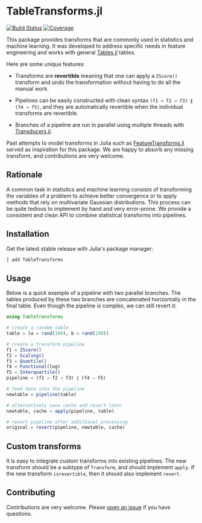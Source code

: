 # TableTransforms.jl

[![Build Status](https://github.com/juliohm/TableTransforms.jl/workflows/CI/badge.svg)](https://github.com/juliohm/TableTransforms.jl/actions)
[![Coverage](https://codecov.io/gh/juliohm/TableTransforms.jl/branch/master/graph/badge.svg)](https://codecov.io/gh/juliohm/TableTransforms.jl)

This package provides transforms that are commonly used
in statistics and machine learning. It was developed to
address specific needs in feature engineering and works
with general [Tables.jl](https://github.com/JuliaData/Tables.jl)
tables.

Here are some unique features:

- Transforms are **revertible** meaning that one can apply a `ZScore()`
  transform and undo the transformation without having to do all the
  manual work.

- Pipelines can be easily constructed with clean syntax
  `(f1 → f2 → f3) ∥ (f4 → f5)`, and they are automatically
  revertible when the individual transforms are revertible.

- Branches of a pipeline are run in parallel using multiple threads
  with [Transducers.jl](https://github.com/JuliaFolds/Transducers.jl).

Past attempts to model transforms in Julia such as
[FeatureTransforms.jl](https://github.com/invenia/FeatureTransforms.jl)
served as inspiration for this package. We are happy to absorb any
missing transform, and contributions are very welcome.

## Rationale

A common task in statistics and machine learning consists of transforming
the variables of a problem to achieve better convergence or to apply methods
that rely on multivariate Gaussian distributions. This process can be quite
tedious to implement by hand and very error-prone. We provide a consistent
and clean API to combine statistical transforms into pipelines.

## Installation

Get the latest stable release with Julia's package manager:

```julia
] add TableTransforms
```

## Usage

Below is a quick example of a pipeline with two parallel branches.
The tables produced by these two branches are concatenated horizontally
in the final table. Even though the pipeline is complex, we can still
revert it:

```julia
using TableTransforms

# create a random table
table = (a = rand(100), b = rand(100))

# create a transform pipeline
f1 = ZScore()
f2 = Scaling()
f3 = Quantile()
f4 = Functional(log)
f5 = Interquartile()
pipeline = (f1 → f2 → f3) ∥ (f4 → f5)

# feed data into the pipeline
newtable = pipeline(table)

# alternatively save cache and revert later
newtable, cache = apply(pipeline, table)

# revert pipeline after additional processing
original = revert(pipeline, newtable, cache)
```

## Custom transforms

It is easy to integrate custom transforms into existing
pipelines. The new transform should be a subtype of
`Transform`, and should implement `apply`. If the new
transform `isrevertible`, then it should also implement
`revert`.

## Contributing

Contributions are very welcome. Please [open an issue](https://github.com/JuliaML/TableTransforms.jl/issues) if you have questions.

